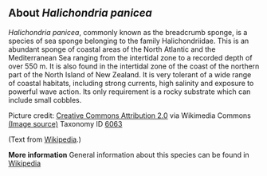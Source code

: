 **About *Halichondria panicea***
-------------------------
*Halichondria panicea*, commonly known as the breadcrumb sponge, is a 
species of sea sponge belonging to the family Halichondriidae. This is 
an abundant sponge of coastal areas of the North Atlantic and the 
Mediterranean Sea ranging from the intertidal zone to a recorded depth 
of over 550 m. It is also found in the intertidal zone of the coast of 
the northern part of the North Island of New Zealand. It is very 
tolerant of a wide range of coastal habitats, including strong 
currents, high salinity and exposure to powerful wave action. Its only 
requirement is a rocky substrate which can include small cobbles.


Picture credit: [Creative Commons Attribution 2.0](https://creativecommons.org/licenses/by/2.0) via Wikimedia Commons [(Image source)](https://en.wikipedia.org/wiki/File:Halichondria_panicea_on_boulder.jpg)
Taxonomy ID [6063](https://www.uniprot.org/taxonomy/6063)

(Text from [Wikipedia](https://en.wikipedia.org/).)

**More information**
General information about this species can be found in [Wikipedia](https://en.wikipedia.org/wiki/Halichondria_panicea)
